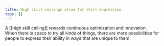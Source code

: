 ```yaml
---
title: High skill ceilings allow for skill expression
tags: []
---
```


A [[high skill ceiling]] rewards continuous optimization and innovation. When there is space to try all kinds of things, there are more possibilities for people to express their ability in ways that are unique to them.